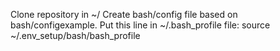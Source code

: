 Clone repository in ~/
Create bash/config file based on bash/configexample.
Put this line in ~/.bash_profile file:
source ~/.env_setup/bash/bash_profile
